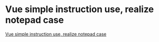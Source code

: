 # Vue simple instruction use, realize notepad case
[Vue simple instruction use, realize notepad case](https://aiwithcloud.com/2022/09/19/vue_simple_instruction_use_realize_notepad_case/)